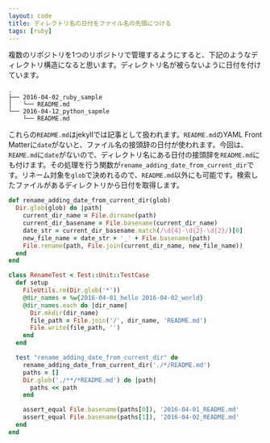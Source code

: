 ```yaml
---
layout: code
title: ディレクトリ名の日付をファイル名の先頭につける
tags: [ruby]
---
```


複数のリポジトリを1つのリポジトリで管理するようにすると、下記のようなディレクトリ構造になると思います。ディレクトリ名が被らないように日付を付けています。

```
.
├── 2016-04-02_ruby_sample
│   └── README.md
└── 2016-04-12_python_sapmle
    └── README.md
```

これらの`README.md`はjekyllでは記事として扱われます。`README.md`のYAML Front Matterに`date`がないと、ファイル名の接頭辞の日付が使われます。今回は、`REAME.md`に`date`がないので、ディレクトリ名にある日付の接頭辞を`README.md`にも付けます。その処理を行う関数が`rename_adding_date_from_current_dir`です。リネーム対象を`glob`で決めれるので、`README.md`以外にも可能です。検索したファイルがあるディレクトリから日付を取得します。

```ruby
def rename_adding_date_from_current_dir(glob)
  Dir.glob(glob) do |path|
    current_dir_name = File.dirname(path)
    current_dir_basename = File.basename(current_dir_name)
    date_str = current_dir_basename.match(/\d{4}-\d{2}-\d{2}/)[0]
    new_file_name = date_str + '_' + File.basename(path)
    File.rename(path, File.join(current_dir_name, new_file_name))
  end
end

class RenameTest < Test::Unit::TestCase
  def setup
    FileUtils.rm(Dir.glob('*'))
    @dir_names = %w{2016-04-01_hello 2016-04-02_world}
    @dir_names.each do |dir_name|
      Dir.mkdir(dir_name)
      file_path = File.join('/', dir_name, 'README.md')
      File.write(file_path, '')
    end
  end

  test "rename_adding_date_from_current_dir" do
    rename_adding_date_from_current_dir('./*/README.md')
    paths = []
    Dir.glob('./**/*README.md') do |path|
      paths << path
    end

    assert_equal File.basename(paths[0]), '2016-04-01_README.md'
    assert_equal File.basename(paths[1]), '2016-04-02_README.md'
  end
end
```
